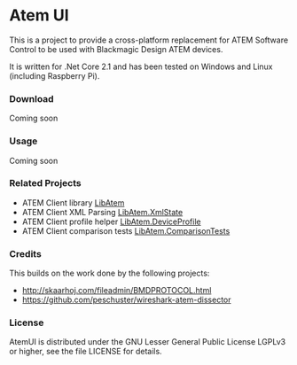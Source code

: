 # Atem UI

This is a project to provide a cross-platform replacement for ATEM Software Control to be used with Blackmagic Design ATEM devices.

It is written for .Net Core 2.1 and has been tested on Windows and Linux (including Raspberry Pi).

### Download
Coming soon

### Usage
Coming soon


### Related Projects
* ATEM Client library [LibAtem](https://github.com/LibAtem/LibAtem)
* ATEM Client XML Parsing [LibAtem.XmlState](https://github.com/LibAtem/LibAtem.XmlState)
* ATEM Client profile helper [LibAtem.DeviceProfile](https://github.com/LibAtem/LibAtem.DeviceProfile)
* ATEM Client comparison tests [LibAtem.ComparisonTests](https://github.com/LibAtem/LibAtem.ComparisonTests)

### Credits
This builds on the work done by the following projects:
* http://skaarhoj.com/fileadmin/BMDPROTOCOL.html
* https://github.com/peschuster/wireshark-atem-dissector

### License

AtemUI is distributed under the GNU Lesser General Public License LGPLv3 or higher, see the file LICENSE for details.


